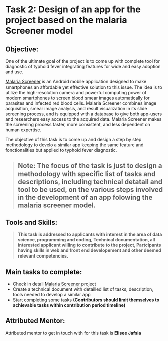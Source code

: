 # Task 2: Design of an app for the project based on the malaria Screener model 

## Objective: 
One of the ultimate goal of the project is to come up with complete tool for diagnostic of typhoid fever integrating features for wide and easy adoption and use.

[Malaria Screener](https://github.com/nlm-malaria/MalariaScreener) is an Android mobile application designed to make smartphones an affordable yet effective solution to this issue. The idea is to utilize the high-resolution camera and powerful computing power of modern smartphones to screen blood smear images automatically for parasites and infected red blood cells. Malaria Screener combines image acquisition, smear image analysis, and result visualization in its slide screening process, and is equipped with a database to give both app-users and researchers easy access to the acquired data. Malaria Screener makes the screening process faster, more consistent, and less dependent on human expertise.

The objective of this task is to come up and design a step by step methodology to  develo a similar app keeping the same feature and fonctionalities but applied to typhoid fever diagnostic.

> ## **Note:** The focus of the task is just to design a methodology with specific list of tasks and descriptions, including technical detatail and tool to be used, on the various steps involved in the development of an app folowing the malaria screener model.  


## Tools and Skills: 
>**This task is addressed to applicants with interest in the area of data science, programming and coding, Technical documentation, all interested applicant willing to contribute to the project, Partcipants having skills in web and front end developement and other deemed relevant competencies.**

## Main tasks to complete:
- Check in detail [Malaria Screener](https://github.com/nlm-malaria/MalariaScreener) project
- Create a technical document with detailled list of tasks, description, tools needed to develop a similar app
- Start completing some tasks **(Contributors should limit themselves to achievable tasks within contribution period timeline)**

## Attributed Mentor:
Attributed mentor to get in touch with for this task is **Elisee Jafsia**
